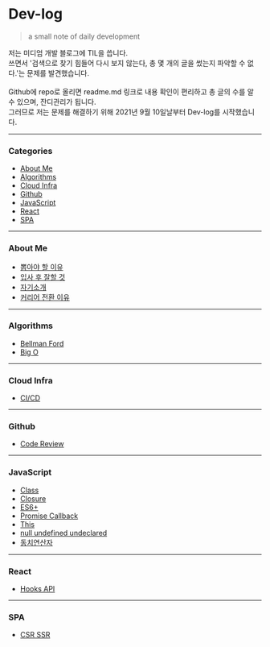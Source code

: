 # Dev-log
> a small note of daily development   

저는 미디엄 개발 블로그에 TIL을 씁니다.   
쓰면서 '검색으로 찾기 힘들어 다시 보지 않는다, 총 몇 개의 글을 썼는지 파악할 수 없다.'는 문제를 발견했습니다.   
<br>
Github에 repo로 올리면 readme.md 링크로 내용 확인이 편리하고 총 글의 수를 알 수 있으며, 잔디관리가 됩니다.   
그러므로 저는 문제를 해결하기 위해 2021년 9월 10일날부터 Dev-log를 시작했습니다. 

---

### Categories

* [About Me](#about-me)
* [Algorithms](#algorithms)
* [Cloud Infra](#cloud-infra)
* [Github](#github)
* [JavaScript](#javascript)
* [React](#react)
* [SPA](#spa)

---

### About Me

- [뽑아야 할 이유](about-me/뽑아야-할-이유.md)
- [입사 후 잘할 것](about-me/입사-후-잘할것.md)
- [자기소개](about-me/자기소개.md)
- [커리어 전환 이유](about-me/커리어-전환-이유.md)

---

### Algorithms

- [Bellman Ford](algorithms/Bellman-Ford.md)
- [Big O](algorithms/Big-O.md)

---

### Cloud Infra

- [CI/CD](cloud-infra/CI-CD.md)

---

### Github

- [Code Review](github/Code-Review.md)

---

### JavaScript

- [Class](javascript/Class.md)
- [Closure](javascript/Closure.md)
- [ES6+](javascript/ES6+.md)
- [Promise Callback](javascript/Promise-Callback.md)
- [This](javascript/This.md)
- [null undefined undeclared](javascript/null-undefined-undeclared.md)
- [동치연산자](javascript/동치연산자.md)

---

### React

- [Hooks API](react/Hooks-API.md)

---

### SPA

- [CSR SSR](spa/CSR-SSR.md)

